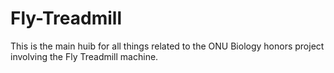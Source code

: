 # Fly-Treadmill
 This is the main huib for all things related to the ONU Biology honors project involving the Fly Treadmill machine. 
